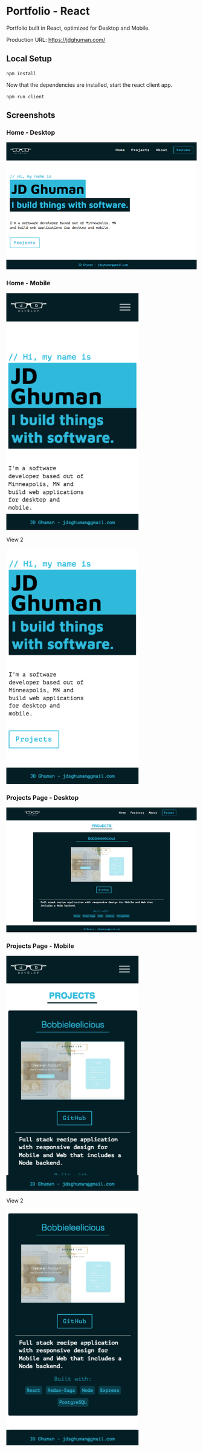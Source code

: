 # Portfolio - React 
Portfolio built in React, optimized for Desktop and Mobile.

Production URL:
https://jdghuman.com/

## Local Setup

```
npm install 
```
Now that the dependencies are installed, start the react client app.

```
npm run client
```

## Screenshots

### Home - Desktop
<img src="public/images/home_desktop.png" width="700" />

### Home - Mobile
<img src="public/images/home_mobile.png" width="350" />

View 2

<img src="public/images/home_mobile_2.png" width="350" />

### Projects Page - Desktop
<img src="public/images/projects_desktop.png" width="700" />

### Projects Page - Mobile
<img src="public/images/projects_mobile.png" width="350" />

View 2

<img src="public/images/projects_mobile_2.png" width="350" />



